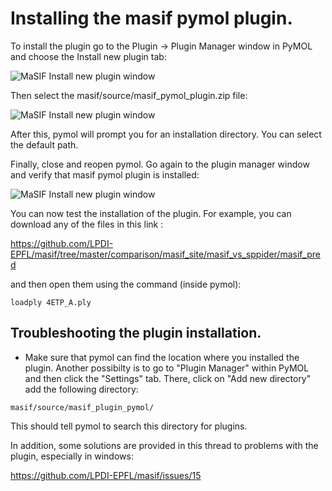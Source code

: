 # Installing the masif pymol plugin. 




To install the plugin go to the Plugin -> Plugin Manager window in PyMOL and choose the Install new plugin tab:

![MaSIF Install new plugin window](https://raw.githubusercontent.com/LPDI-EPFL/masif/master/img/ImageInitial.png)

Then select the masif/source/masif_pymol_plugin.zip file: 

![MaSIF Install new plugin window](https://raw.githubusercontent.com/LPDI-EPFL/masif/master/img/PluginSelect.png)

After this, pymol will prompt you for an installation directory. You can select the default path. 

Finally, close and reopen pymol. Go again to the plugin manager window and verify that masif pymol plugin is installed: 


![MaSIF Install new plugin window](https://raw.githubusercontent.com/LPDI-EPFL/masif/master/img/ImageVerify.png)


You can now test the installation of the plugin. For example, you can download any of the files in this link : 

https://github.com/LPDI-EPFL/masif/tree/master/comparison/masif_site/masif_vs_sppider/masif_pred

and then open them using the command (inside pymol):

```
loadply 4ETP_A.ply
```


## Troubleshooting the plugin installation.

- Make sure that pymol can find the location where you installed the plugin. Another possibilty is to go to "Plugin Manager" within PyMOL and then click the "Settings" tab. There, click on "Add new directory" add the following directory:

```
masif/source/masif_plugin_pymol/
```

This should tell pymol to search this directory for plugins.


In addition, some solutions are provided in this thread to problems with the plugin, especially in windows: 

https://github.com/LPDI-EPFL/masif/issues/15
